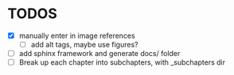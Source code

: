 # TODOS

- [X] manually enter in image references
    - [ ] add alt tags, maybe use figures? 
- [ ] add sphinx framework and generate docs/ folder
- [ ] Break up each chapter into subchapters, with _subchapters dir

